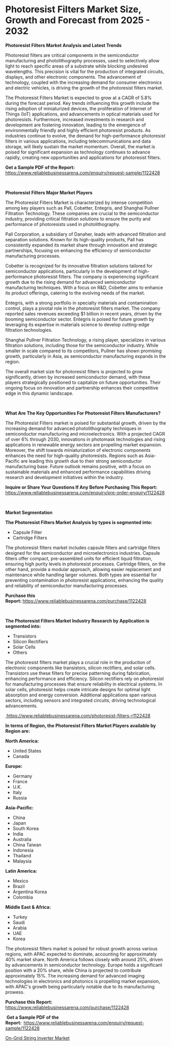 <p><h1>Photoresist Filters Market Size, Growth and Forecast from 2025 - 2032</h1></p><p><strong>Photoresist Filters Market Analysis and Latest Trends</strong></p>
<p><p>Photoresist filters are critical components in the semiconductor manufacturing and photolithography processes, used to selectively allow light to reach specific areas of a substrate while blocking undesired wavelengths. This precision is vital for the production of integrated circuits, displays, and other electronic components. The advancement of technology, coupled with the increasing demand for consumer electronics and electric vehicles, is driving the growth of the photoresist filters market.</p><p>The Photoresist Filters Market is expected to grow at a CAGR of 5.8% during the forecast period. Key trends influencing this growth include the rising adoption of miniaturized devices, the proliferation of Internet of Things (IoT) applications, and advancements in optical materials used for photoresists. Furthermore, increased investments in research and development are fostering innovation, leading to the emergence of environmentally friendly and highly efficient photoresist products. As industries continue to evolve, the demand for high-performance photoresist filters in various applications, including telecommunications and data storage, will likely sustain the market momentum. Overall, the market is poised for significant expansion as technology continues to advance rapidly, creating new opportunities and applications for photoresist filters.</p></p>
<p><strong>Get a Sample PDF of the Report:&nbsp;</strong> <a href="https://www.reliablebusinessarena.com/enquiry/request-sample/1122428?utm_campaign=2039&utm_medium=2&utm_source=Github&utm_content=ia&utm_term=13022025&utm_id=photoresist-filters">https://www.reliablebusinessarena.com/enquiry/request-sample/1122428</a></p>
<p>&nbsp;</p>
<p><strong>Photoresist Filters Major Market Players</strong></p>
<p><p>The Photoresist Filters Market is characterized by intense competition among key players such as Pall, Cobetter, Entegris, and Shanghai Pullner Filtration Technology. These companies are crucial to the semiconductor industry, providing critical filtration solutions to ensure the purity and performance of photoresists used in photolithography.</p><p>Pall Corporation, a subsidiary of Danaher, leads with advanced filtration and separation solutions. Known for its high-quality products, Pall has consistently expanded its market share through innovation and strategic partnerships, focusing on enhancing the efficiency of semiconductor manufacturing processes.</p><p>Cobetter is recognized for its innovative filtration solutions tailored for semiconductor applications, particularly in the development of high-performance photoresist filters. The company is experiencing significant growth due to the rising demand for advanced semiconductor manufacturing techniques. With a focus on R&D, Cobetter aims to enhance its product offerings, catering to the evolving needs of the market.</p><p>Entegris, with a strong portfolio in specialty materials and contamination control, plays a pivotal role in the photoresist filters market. The company reported sales revenues exceeding $1 billion in recent years, driven by the booming semiconductor sector. Entegris is poised for future growth by leveraging its expertise in materials science to develop cutting-edge filtration technologies.</p><p>Shanghai Pullner Filtration Technology, a rising player, specializes in various filtration solutions, including those for the semiconductor industry. While smaller in scale compared to its competitors, Pullner has shown promising growth, particularly in Asia, as semiconductor manufacturing expands in the region.</p><p>The overall market size for photoresist filters is projected to grow significantly, driven by increased semiconductor demand, with these players strategically positioned to capitalize on future opportunities. Their ongoing focus on innovation and partnership enhances their competitive edge in this dynamic landscape.</p></p>
<p>&nbsp;</p>
<p><strong>What Are The Key Opportunities For Photoresist Filters Manufacturers?</strong></p>
<p><p>The Photoresist Filters market is poised for substantial growth, driven by the increasing demand for advanced photolithography techniques in semiconductor manufacturing and microelectronics. With a projected CAGR of over 6% through 2030, innovations in photomask technologies and rising applications in renewable energy sectors are propelling market expansion. Moreover, the shift towards miniaturization of electronic components enhances the need for high-quality photoresists. Regions such as Asia-Pacific are leading this growth due to their strong semiconductor manufacturing base. Future outlook remains positive, with a focus on sustainable materials and enhanced performance capabilities driving research and development initiatives within the industry.</p></p>
<p><strong>Inquire or Share Your Questions If Any Before Purchasing This Report:</strong> <a href="https://www.reliablebusinessarena.com/enquiry/pre-order-enquiry/1122428?utm_campaign=2039&utm_medium=2&utm_source=Github&utm_content=ia&utm_term=13022025&utm_id=photoresist-filters">https://www.reliablebusinessarena.com/enquiry/pre-order-enquiry/1122428</a></p>
<p>&nbsp;</p>
<p><strong>Market Segmentation</strong></p>
<p><strong>The Photoresist Filters Market Analysis by types is segmented into:</strong></p>
<p><ul><li>Capsule Filter</li><li>Cartridge Filters</li></ul></p>
<p><p>The photoresist filters market includes capsule filters and cartridge filters designed for the semiconductor and microelectronics industries. Capsule filters offer compact, pre-assembled units for efficient liquid filtration, ensuring high purity levels in photoresist processes. Cartridge filters, on the other hand, provide a modular approach, allowing easier replacement and maintenance while handling larger volumes. Both types are essential for preventing contamination in photoresist applications, enhancing the quality and reliability of semiconductor manufacturing processes.</p></p>
<p><strong>Purchase this Report:&nbsp;</strong><a href="https://www.reliablebusinessarena.com/purchase/1122428?utm_campaign=2039&utm_medium=2&utm_source=Github&utm_content=ia&utm_term=13022025&utm_id=photoresist-filters">https://www.reliablebusinessarena.com/purchase/1122428</a></p>
<p>&nbsp;</p>
<p><strong>The Photoresist Filters Market Industry Research by Application is segmented into:</strong></p>
<p><ul><li>Transistors</li><li>Silicon Rectifiers</li><li>Solar Cells</li><li>Others</li></ul></p>
<p><p>The photoresist filters market plays a crucial role in the production of electronic components like transistors, silicon rectifiers, and solar cells. Transistors use these filters for precise patterning during fabrication, enhancing performance and efficiency. Silicon rectifiers rely on photoresist for manufacturing processes that ensure reliability in electrical systems. In solar cells, photoresist helps create intricate designs for optimal light absorption and energy conversion. Additional applications span various sectors, including sensors and integrated circuits, driving technological advancements.</p></p>
<p><a href="https://www.reliablebusinessarena.com/photoresist-filters-r1122428?utm_campaign=2039&utm_medium=2&utm_source=Github&utm_content=ia&utm_term=13022025&utm_id=photoresist-filters">&nbsp;https://www.reliablebusinessarena.com/photoresist-filters-r1122428</a></p>
<p><strong>In terms of Region, the Photoresist Filters Market Players available by Region are:</strong></p>
<p>
    <p> <strong> North America: </strong>
        <ul>
            <li>United States</li>
            <li>Canada</li>
        </ul>
        </p> 
    <p> <strong> Europe: </strong>
        <ul>
            <li>Germany</li>
            <li>France</li>
            <li>U.K.</li>
            <li>Italy</li>
            <li>Russia</li>
        </ul>
        </p> 
    <p> <strong> Asia-Pacific: </strong>
        <ul>
            <li>China</li>
            <li>Japan</li>
            <li>South Korea</li>
            <li>India</li>
            <li>Australia</li>
            <li>China Taiwan</li>
            <li>Indonesia</li>
            <li>Thailand</li>
            <li>Malaysia</li>
        </ul>
        </p> 
    <p> <strong> Latin America: </strong>
        <ul>
            <li>Mexico</li>
            <li>Brazil</li>
            <li>Argentina Korea</li>
            <li>Colombia</li>
        </ul>
        </p> 
    <p> <strong> Middle East & Africa: </strong>
        <ul>
            <li>Turkey</li>
            <li>Saudi</li>
            <li>Arabia</li>
            <li>UAE</li>
            <li>Korea</li>
        </ul>
    </p>
    </p>
<p><p>The photoresist filters market is poised for robust growth across various regions, with APAC expected to dominate, accounting for approximately 40% market share. North America follows closely with around 25%, driven by advancements in semiconductor technology. Europe holds a significant position with a 20% share, while China is projected to contribute approximately 15%. The increasing demand for advanced imaging technologies in electronics and photonics is propelling market expansion, with APAC's growth being particularly notable due to its manufacturing prowess.</p></p>
<p><strong>Purchase this Report: </strong><a href="https://www.reliablebusinessarena.com/purchase/1122428?utm_campaign=2039&utm_medium=2&utm_source=Github&utm_content=ia&utm_term=13022025&utm_id=photoresist-filters">https://www.reliablebusinessarena.com/purchase/1122428</a></p>
<p>&nbsp;<strong>Get a Sample PDF of the Report:&nbsp;&nbsp;</strong><a href="https://www.reliablebusinessarena.com/enquiry/request-sample/1122428?utm_campaign=2039&utm_medium=2&utm_source=Github&utm_content=ia&utm_term=13022025&utm_id=photoresist-filters">https://www.reliablebusinessarena.com/enquiry/request-sample/1122428</a></p>
<p><strong></strong></p>
<p><p><a href="https://github.com/SamiaChowdhury801/Market-Research-Report-List-1/blob/main/on-grid-string-inverter-market.md?utm_campaign=2039&utm_medium=2&utm_source=Github&utm_content=ia&utm_term=13022025&utm_id=photoresist-filters">On-Grid String Inverter Market</a></p></p>